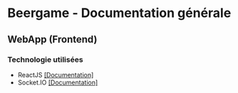 # Beergame - Documentation générale
## WebApp (Frontend)
### Technologie utilisées
- ReactJS [[Documentation]](https://reactjs.org/docs/getting-started.html)
- Socket.IO [[Documentation]](https://socket.io/docs/v4/)
